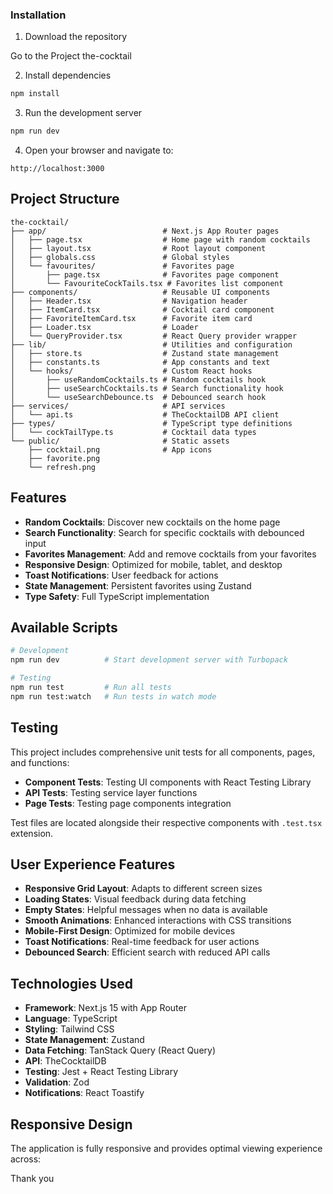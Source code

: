 ### Installation

1. Download the repository

Go to the Project the-cocktail

2. Install dependencies

```bash
npm install
```

3. Run the development server

```bash
npm run dev
```

4. Open your browser and navigate to:

```
http://localhost:3000
```

## Project Structure

```
the-cocktail/
├── app/                          # Next.js App Router pages
│   ├── page.tsx                  # Home page with random cocktails
│   ├── layout.tsx                # Root layout component
│   ├── globals.css               # Global styles
│   └── favourites/               # Favorites page
│       ├── page.tsx              # Favorites page component
│       └── FavouriteCockTails.tsx # Favorites list component
├── components/                   # Reusable UI components
│   ├── Header.tsx                # Navigation header
│   ├── ItemCard.tsx              # Cocktail card component
│   ├── FavoriteItemCard.tsx      # Favorite item card
│   ├── Loader.tsx                # Loader
│   └── QueryProvider.tsx         # React Query provider wrapper
├── lib/                          # Utilities and configuration
│   ├── store.ts                  # Zustand state management
│   ├── constants.ts              # App constants and text
│   └── hooks/                    # Custom React hooks
│       ├── useRandomCocktails.ts # Random cocktails hook
│       ├── useSearchCocktails.ts # Search functionality hook
│       └── useSearchDebounce.ts  # Debounced search hook
├── services/                     # API services
│   └── api.ts                    # TheCocktailDB API client
├── types/                        # TypeScript type definitions
│   └── cockTailType.ts           # Cocktail data types
└── public/                       # Static assets
    ├── cocktail.png              # App icons
    ├── favorite.png
    └── refresh.png
```

## Features

-  **Random Cocktails**: Discover new cocktails on the home page
-  **Search Functionality**: Search for specific cocktails with debounced input
-  **Favorites Management**: Add and remove cocktails from your favorites
-  **Responsive Design**: Optimized for mobile, tablet, and desktop
-  **Toast Notifications**: User feedback for actions
-  **State Management**: Persistent favorites using Zustand
-  **Type Safety**: Full TypeScript implementation

## Available Scripts

```bash
# Development
npm run dev          # Start development server with Turbopack

# Testing
npm run test         # Run all tests
npm run test:watch   # Run tests in watch mode
```

## Testing

This project includes comprehensive unit tests for all components, pages, and functions:

-  **Component Tests**: Testing UI components with React Testing Library
-  **API Tests**: Testing service layer functions
-  **Page Tests**: Testing page components integration

Test files are located alongside their respective components with `.test.tsx` extension.

## User Experience Features

-  **Responsive Grid Layout**: Adapts to different screen sizes
-  **Loading States**: Visual feedback during data fetching
-  **Empty States**: Helpful messages when no data is available
-  **Smooth Animations**: Enhanced interactions with CSS transitions
-  **Mobile-First Design**: Optimized for mobile devices
-  **Toast Notifications**: Real-time feedback for user actions
-  **Debounced Search**: Efficient search with reduced API calls

## Technologies Used

-  **Framework**: Next.js 15 with App Router
-  **Language**: TypeScript
-  **Styling**: Tailwind CSS
-  **State Management**: Zustand
-  **Data Fetching**: TanStack Query (React Query)
-  **API**: TheCocktailDB
-  **Testing**: Jest + React Testing Library
-  **Validation**: Zod
-  **Notifications**: React Toastify

## Responsive Design

The application is fully responsive and provides optimal viewing experience across:

Thank you
